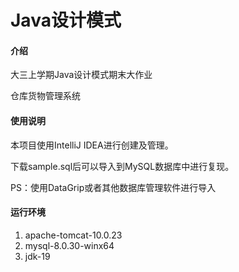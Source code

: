 # Java设计模式

#### 介绍
大三上学期Java设计模式期末大作业

仓库货物管理系统

#### 使用说明
本项目使用IntelliJ IDEA进行创建及管理。

下载sample.sql后可以导入到MySQL数据库中进行复现。

PS：使用DataGrip或者其他数据库管理软件进行导入

#### 运行环境
1. apache-tomcat-10.0.23
2. mysql-8.0.30-winx64
3. jdk-19
